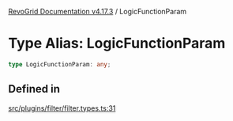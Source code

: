 [RevoGrid Documentation v4.17.3](README.md) / LogicFunctionParam

# Type Alias: LogicFunctionParam

```ts
type LogicFunctionParam: any;
```

## Defined in

[src/plugins/filter/filter.types.ts:31](https://github.com/revolist/revogrid/blob/2ad9a56a428342a01bbb7a115a581a401dbe3fef/src/plugins/filter/filter.types.ts#L31)
